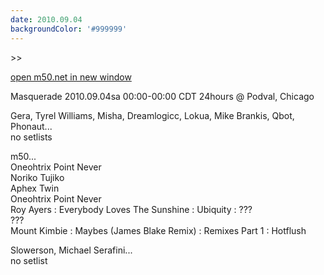 ```yaml
---
date: 2010.09.04
backgroundColor: '#999999'
---
```


\>>

[open m50.net in new window  
](http://m50.net/)  

Masquerade 2010.09.04sa 00:00-00:00 CDT 24hours @ Podval, Chicago  

Gera, Tyrel Williams, Misha, Dreamlogicc, Lokua, Mike Brankis, Qbot, Phonaut...  
no setlists  

m50...  
Oneohtrix Point Never  
Noriko Tujiko  
Aphex Twin  
Oneohtrix Point Never  
Roy Ayers : Everybody Loves The Sunshine : Ubiquity : ???  
???  
Mount Kimbie : Maybes (James Blake Remix) : Remixes Part 1 : Hotflush  

Slowerson, Michael Serafini...  
no setlist